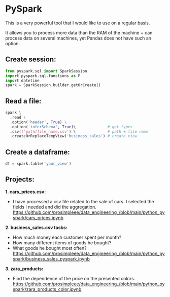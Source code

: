 # PySpark

This is a very powerful tool that I would like to use on a regular basis. 

It allows you to process more data than the RAM of the machine + can process data on several machines, yet Pandas does not have such an option.

## Create session:
```python
from pyspark.sql import SparkSession
import pyspark.sql.functions as F
import datetime
spark = SparkSession.builder.getOrCreate()
```

## Read a file:
```python
spark \
  .read \
  .option('header', True) \
  .option('inferSchema', True)\              # get types
  .csv(f'path/file_name.csv') \              # path + file name
  .createOrReplaceTempView('business_sales') # create view
```

## Create a dataframe:
```python
df = spark.table('your_view')
```

## Projects:
**1. cars_prices.csv:** 
- I have processed a csv file related to the sale of cars. I selected the fields I needed and did the aggregation.
https://github.com/prosimpleee/data_engineering_/blob/main/python_pyspark/cars_prices.ipynb

**2. business_sales.csv tasks:** 
- How much money each customer spent per month? 
- How many different items of goods he bought?
- What goods he bought most often?
https://github.com/prosimpleee/data_engineering_/blob/main/python_pyspark/business_sales_pyspark.ipynb

**3. zara_products:**
- Find the dependence of the price on the presented colors.
https://github.com/prosimpleee/data_engineering_/blob/main/python_pyspark/zara_products_color.ipynb
